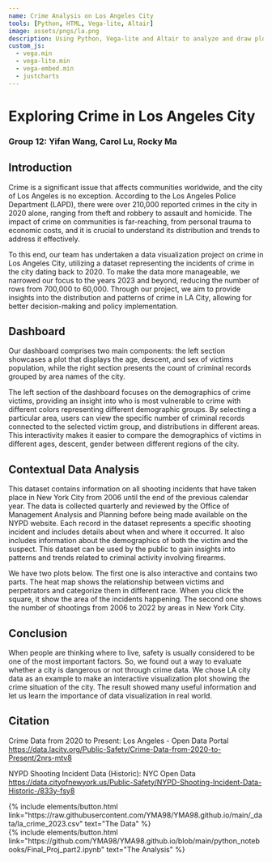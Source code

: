 ```yaml
---
name: Crime Analysis on Los Angeles City
tools: [Python, HTML, Vega-lite, Altair]
image: assets/pngs/la.png
description: Using Python, Vega-lite and Altair to analyze and draw plots
custom_js:
  - vega.min
  - vega-lite.min
  - vega-embed.min
  - justcharts
---
```

# Exploring Crime in Los Angeles City
### Group 12: Yifan Wang, Carol Lu, Rocky Ma

## Introduction

Crime is a significant issue that affects communities worldwide, and the city of Los Angeles is no exception. According to the Los Angeles Police Department (LAPD), there were over 210,000 reported crimes in the city in 2020 alone, ranging from theft and robbery to assault and homicide. The impact of crime on communities is far-reaching, from personal trauma to economic costs, and it is crucial to understand its distribution and trends to address it effectively.

To this end, our team has undertaken a data visualization project on crime in Los Angeles City, utilizing a dataset representing the incidents of crime in the city dating back to 2020. To make the data more manageable, we narrowed our focus to the years 2023 and beyond, reducing the number of rows from 700,000 to 60,000. Through our project, we aim to provide insights into the distribution and patterns of crime in LA City, allowing for better decision-making and policy implementation.

## Dashboard

Our dashboard comprises two main components: the left section showcases a plot that displays the age, descent, and sex of victims population, while the right section presents the count of criminal records grouped by area names of the city.

The left section of the dashboard focuses on the demographics of crime victims, providing an insight into who is most vulnerable to crime with different colors representing different demographic groups. By selecting a particular area, users can view the specific number of criminal records connected to the selected victim group, and distributions in different areas. This interactivity makes it easier to compare the demographics of victims in different ages, descent, gender between different regions of the city.

<vegachart schema-url="{{ site.baseurl }}/assets/json/dash.json" style="width: 100%"></vegachart>

## Contextual Data Analysis

This dataset contains information on all shooting incidents that have taken place in New York City from 2006 until the end of the previous calendar year. The data is collected quarterly and reviewed by the Office of Management Analysis and Planning before being made available on the NYPD website. Each record in the dataset represents a specific shooting incident and includes details about when and where it occurred. It also includes information about the demographics of both the victim and the suspect. This dataset can be used by the public to gain insights into patterns and trends related to criminal activity involving firearms. 

We have two plots below. The first one is also interactive and contains two parts. The heat map shows the relationship between victims and perpetrators and categorize them in different race. When you click the square, it show the area of the incidents happening. The second one shows the number of shootings from 2006 to 2022 by areas in New York City.

<vegachart schema-url="{{ site.baseurl }}/assets/json/nyc_dash.json" style="width: 100%"></vegachart>

<vegachart schema-url="{{ site.baseurl }}/assets/json/nyc_year_chart.json" style="width: 100%"></vegachart>

## Conclusion

When people are thinking where to live, safety is usually considered to be one of the most important factors. So, we found out a way to evaluate whether a city is dangerous or not through crime data. We chose LA city data as an example to make an interactive visualization plot showing the crime situation of the city. The result showed many useful information and let us learn the importance of data visualization in real world.

## Citation
Crime Data from 2020 to Present: Los Angeles - Open Data Portal
https://data.lacity.org/Public-Safety/Crime-Data-from-2020-to-Present/2nrs-mtv8

NYPD Shooting Incident Data (Historic): NYC Open Data
https://data.cityofnewyork.us/Public-Safety/NYPD-Shooting-Incident-Data-Historic-/833y-fsy8


<div class="left">
{% include elements/button.html link="https://raw.githubusercontent.com/YMA98/YMA98.github.io/main/_data/la_crime_2023.csv" text="The Data" %}
</div>

<div class="right">
{% include elements/button.html link="https://github.com/YMA98/YMA98.github.io/blob/main/python_notebooks/Final_Proj_part2.ipynb" text="The Analysis" %}
</div>

